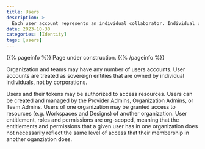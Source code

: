 ```yaml
---
title: Users
description: >
  Each user account represents an individual collaborator. Individual user accounts exist beyond the bounds of organizations.
date: 2023-10-30
categories: [Identity]
tags: [users]
---
```


{{% pageinfo %}}
Page under construction.
{{% /pageinfo %}}

Organization and teams may have any number of users accounts. User accounts are treated as sovereign entities that are owned by individual individuals, not by corporations.

Users and their tokens may be authorized to access resources. Users can be created and managed by the Provider Admins, Organization Admins, or Team Admins. Users of one organization may be granted access to resources (e.g. Workspaces and Designs) of another organization. User entitlement, roles and permissions are org-scoped, meaning that the entitlements and permissions that a given user has in one organization does not necessarily reflect the same level of access that their membership in another oganziation does.